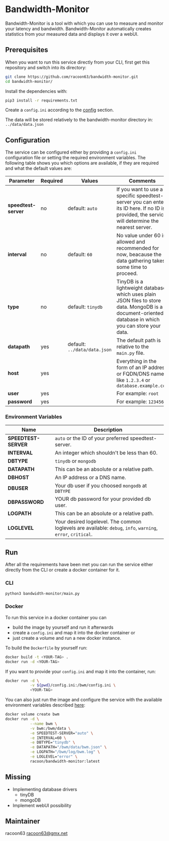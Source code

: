 # Bandwidth-Monitor

Bandwidth-Monitor is a tool with which you can use to measure and monitor your latency and bandwidth. Bandwidth-Monitor automatically creates statistics from your measured data and displays it over a webUI.

## Prerequisites

When you want to run this service directly from your CLI, first get this repository and switch into its directory:

```bash
git clone https://github.com/racoon63/bandwidth-monitor.git
cd bandwidth-monitor/
```

Install the dependencies with:

```bash
pip3 install -r requirements.txt
```

Create a `config.ini` according to the [config](#config) section.

The data will be stored relatively to the bandwidth-monitor directory in: `../data/data.json`

## Configuration

The service can be configured either by providing a `config.ini` configuration file or setting the required environment variables. The following table shows you which options are available, if they are required and what the default values are:

|Parameter|Required|Values|Comments|
|---|---|---|---|
|**speedtest-server**|no|default: `auto`|If you want to use a specific speedtest-server you can enter its ID here. If no ID is provided, the service will determine the nearest server.|
|**interval**|no|default: `60`|No value under 60 is allowed and recommended for now, beacause the data gathering takes some time to proceed.|
|**type**|no|default: `tinydb`|TinyDB is a lightweight database which uses plain JSON files to store data. MongoDB is a document-oriented database in which you can store your data.|
|**datapath**|yes|default: `../data/data.json`|The default path is relative to the `main.py` file.|
|**host**|yes||Everything in the form of an IP address or FQDN/DNS name like `1.2.3.4` or `database.example.com`|
|**user**|yes||For example: `root`|
|**password**|yes||For example: `123456`|

### Environment Variables

|Name|Description|
|---|---|
|**SPEEDTEST-SERVER**|`auto` or the ID of your preferred speedtest-server.|
|**INTERVAL**|An integer which shouldn't be less than 60.|
|**DBTYPE**|`tinydb` or `mongodb`|
|**DATAPATH**|This can be an absolute or a relative path.|
|**DBHOST**|An IP address or a DNS name.|
|**DBUSER**|Your db user if you choosed `mongodb` at `DBTYPE`|
|**DBPASSWORD**|YOUR db password for your provided db user.|
|**LOGPATH**|This can be an absolute or a relative path.|
|**LOGLEVEL**|Your desired logelevel. The common loglevels are available: `debug`, `info`, `warning`, `error`, `critical`.|

## Run

After all the requirements have been met you can run the service either directly from the CLI or create a docker container for it.

### CLI

```bash
python3 bandwidth-monitor/main.py
```

### Docker

To run this service in a docker container you can

* build the image by yourself and run it afterwards
* create a `config.ini` and map it into the docker container or
* just create a volume and run a new docker instance.

To build the `Dockerfile` by yourself run:

```bash
docker build -t <YOUR-TAG> .
docker run -d <YOUR-TAG>
```

If you want to provide your `config.ini` and map it into the container, run:

```bash
docker run -d \
           -v ${pwd}/config.ini:/bwm/config.ini \
           <YOUR-TAG>
```

You can also just run the image and configure the service with the available environment variables described [here](#environment-variables):

```bash
docker volume create bwm
docker run -d \
           --name bwm \
           -v bwm:/bwm/data \
           -e SPEEDTEST-SERVER="auto" \
           -e INTERVAL=60 \
           -e DBTYPE="tinydb" \
           -e DATAPATH="/bwm/data/bwm.json" \
           -e LOGPATH="/bwm/log/bwm.log" \
           -e LOGLEVEL="error" \
           racoon/bandwidth-monitor:latest
```

## Missing

* Implementing database drivers
  * tinyDB
  * mongoDB
* Implement webUI possibility

## Maintainer

racoon63 <racoon63@gmx.net>
